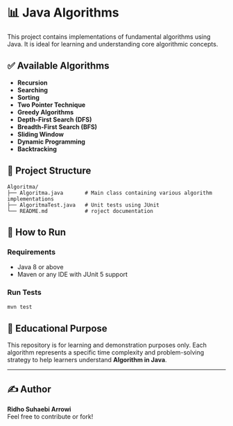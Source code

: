# 📊 Java Algorithms

This project contains implementations of fundamental algorithms using Java. It is ideal for learning and understanding core algorithmic concepts.

## ✅ Available Algorithms

- **Recursion**
- **Searching**
- **Sorting**
- **Two Pointer Technique**
- **Greedy Algorithms**
- **Depth-First Search (DFS)**
- **Breadth-First Search (BFS)**
- **Sliding Window**
- **Dynamic Programming**
- **Backtracking**

## 📁 Project Structure

```
Algoritma/
├── Algoritma.java       # Main class containing various algorithm implementations
├── AlgoritmaTest.java   # Unit tests using JUnit
└── README.md            # roject documentation
```

## 🚀 How to Run

### Requirements
- Java 8 or above
- Maven or any IDE with JUnit 5 support

### Run Tests
```bash
mvn test
```

## 📘 Educational Purpose

This repository is for learning and demonstration purposes only. Each algorithm represents a specific time complexity and problem-solving strategy to help learners understand **Algorithm in Java**.

---

## ✍️ Author

**Ridho Suhaebi Arrowi**  
Feel free to contribute or fork!
